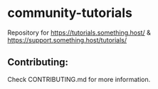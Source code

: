# community-tutorials

Repository for https://tutorials.something.host/ & https://support.something.host/tutorials/

## Contributing: 

Check CONTRIBUTING.md for more information. 
